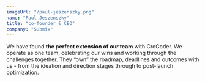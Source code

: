 ```yaml
---
imageUrl: "/paul-jeszenszky.png"
name: "Paul Jeszenszky"
title: "co-founder & CEO"
company: "Submix"
---
```

We have found **the perfect extension of our team** with CroCoder. We operate as one team, celebrating our wins and working through the challenges together. They “own” the roadmap, deadlines and outcomes with us - from the ideation and direction stages through to post-launch optimization.

